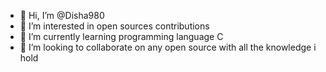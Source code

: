 - 👋 Hi, I’m @Disha980
- 👀 I’m interested in open sources contributions 
- 🌱 I’m currently learning programming language C
- 💞️ I’m looking to collaborate on any open source with all the knowledge i hold
<!---
Disha980/Disha980 is a ✨ special ✨ repository because its `README.md` (this file) appears on your GitHub profile.
You can click the Preview link to take a look at your changes.
--->
